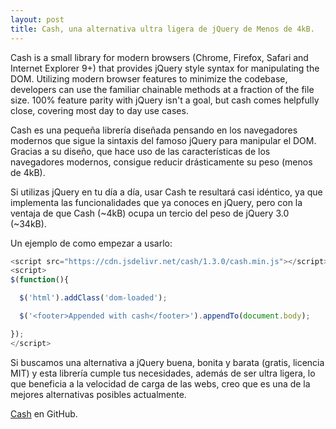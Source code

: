 ```yaml
---
layout: post
title: Cash, una alternativa ultra ligera de jQuery de Menos de 4kB.
---
```


Cash is a small library for modern browsers (Chrome, Firefox, Safari and Internet Explorer 9+) that provides jQuery 
style syntax for manipulating the DOM. Utilizing modern browser features to minimize the codebase, developers can use the familiar 
chainable methods at a fraction of the file size. 
100% feature parity with jQuery isn't a goal, but cash comes helpfully close, covering most day to day use cases.

Cash es una pequeña librería diseñada pensando en los navegadores modernos que sigue la sintaxis del famoso jQuery para manipular el DOM.
Gracias a su diseño, que hace uso de las características de los navegadores modernos, consigue reducir drásticamente su peso (menos de 4kB).

Si utilizas jQuery en tu día a día, usar Cash te resultará casi idéntico, ya que implementa las funcionalidades que ya conoces en jQuery, pero con 
la ventaja de que Cash (~4kB) ocupa un tercio del peso de jQuery 3.0 (~34kB).

Un ejemplo de como empezar a usarlo:

```js
<script src="https://cdn.jsdelivr.net/cash/1.3.0/cash.min.js"></script>
<script>
$(function(){

  $('html').addClass('dom-loaded');

  $('<footer>Appended with cash</footer>').appendTo(document.body);

});
</script>
```
Si buscamos una alternativa a jQuery buena, bonita y barata (gratis, licencia MIT) y esta librería cumple tus necesidades, además de ser ultra ligera, lo que beneficia 
a la velocidad de carga de las webs, creo que es una de la mejores alternativas posibles actualmente.

[Cash](https://github.com/kenwheeler/cash) en GitHub.
